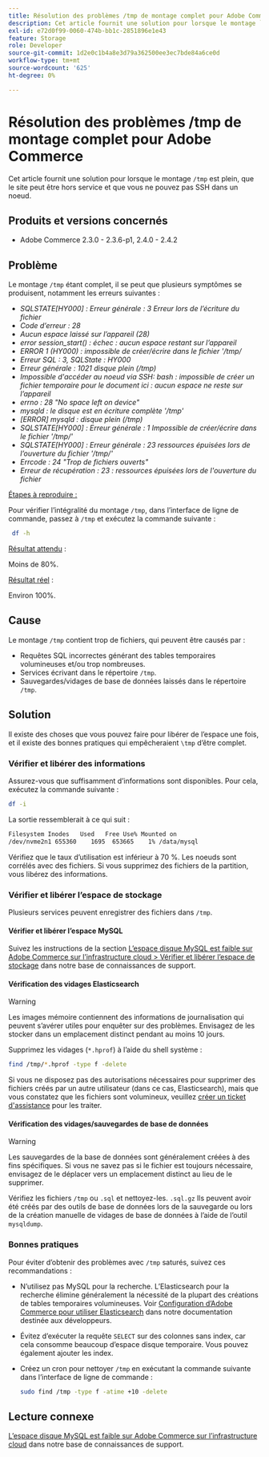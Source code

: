 ```yaml
---
title: Résolution des problèmes /tmp de montage complet pour Adobe Commerce
description: Cet article fournit une solution pour lorsque le montage `/tmp` est plein, que le site peut être hors service et que vous ne pouvez pas SSH dans un noeud.
exl-id: e72d0f99-0060-474b-bb1c-2851896e1e43
feature: Storage
role: Developer
source-git-commit: 1d2e0c1b4a8e3d79a362500ee3ec7bde84a6ce0d
workflow-type: tm+mt
source-wordcount: '625'
ht-degree: 0%

---
```


# Résolution des problèmes /tmp de montage complet pour Adobe Commerce

Cet article fournit une solution pour lorsque le montage `/tmp` est plein, que le site peut être hors service et que vous ne pouvez pas SSH dans un noeud.

## Produits et versions concernés

* Adobe Commerce 2.3.0 - 2.3.6-p1, 2.4.0 - 2.4.2

## Problème

Le montage `/tmp` étant complet, il se peut que plusieurs symptômes se produisent, notamment les erreurs suivantes :

* *SQLSTATE[HY000] : Erreur générale : 3 Erreur lors de l’écriture du fichier*
* *Code d’erreur : 28*
* *Aucun espace laissé sur l’appareil (28)*
* *error session_start() : échec : aucun espace restant sur l’appareil*
* *ERROR 1 (HY000) : impossible de créer/écrire dans le fichier &#39;/tmp/*
* *Erreur SQL : 3, SQLState : HY000*
* *Erreur générale : 1021 disque plein (/tmp)*
* *Impossible d&#39;accéder au noeud via SSH:*
  *bash : impossible de créer un fichier temporaire pour le document ici : aucun espace ne reste sur l’appareil*
* *errno : 28 &quot;No space left on device&quot;*
* *mysqld : le disque est en écriture complète &#39;/tmp&#39;*
* *[ERROR] mysqld : disque plein (/tmp)*
* *SQLSTATE[HY000] : Erreur générale : 1 Impossible de créer/écrire dans le fichier &#39;/tmp/&#39;*
* *SQLSTATE[HY000] : Erreur générale : 23 ressources épuisées lors de l’ouverture du fichier &#39;/tmp/&#39;*
* *Errcode : 24 &quot;Trop de fichiers ouverts&quot;*
* *Erreur de récupération : 23 : ressources épuisées lors de l&#39;ouverture du fichier*


<u>Étapes à reproduire :</u>

Pour vérifier l’intégralité du montage `/tmp`, dans l’interface de ligne de commande, passez à `/tmp` et exécutez la commande suivante :

```bash
 df -h
```

<u>Résultat attendu</u> :

Moins de 80%.

<u>Résultat réel</u> :

Environ 100%.

## Cause

Le montage `/tmp` contient trop de fichiers, qui peuvent être causés par :

* Requêtes SQL incorrectes générant des tables temporaires volumineuses et/ou trop nombreuses.
* Services écrivant dans le répertoire `/tmp`.
* Sauvegardes/vidages de base de données laissés dans le répertoire `/tmp`.

## Solution

Il existe des choses que vous pouvez faire pour libérer de l’espace une fois, et il existe des bonnes pratiques qui empêcheraient `\tmp` d’être complet.

### Vérifier et libérer des informations

Assurez-vous que suffisamment d’informations sont disponibles. Pour cela, exécutez la commande suivante :

```bash
df -i
```

La sortie ressemblerait à ce qui suit :

```bash
Filesystem Inodes   Used   Free Use% Mounted on
/dev/nvme2n1 655360    1695  653665    1% /data/mysql
```

Vérifiez que le taux d’utilisation est inférieur à 70 %. Les noeuds sont corrélés avec des fichiers. Si vous supprimez des fichiers de la partition, vous libérez des informations.

### Vérifier et libérer l’espace de stockage

Plusieurs services peuvent enregistrer des fichiers dans `/tmp`.

#### Vérifier et libérer l’espace MySQL

Suivez les instructions de la section [L’espace disque MySQL est faible sur Adobe Commerce sur l’infrastructure cloud > Vérifier et libérer l’espace de stockage](/help/troubleshooting/database/mysql-disk-space-is-low-on-magento-commerce-cloud.md#check_and_free) dans notre base de connaissances de support.

#### Vérification des vidages Elasticsearch

>[!WARNING]
>
>Les images mémoire contiennent des informations de journalisation qui peuvent s’avérer utiles pour enquêter sur des problèmes. Envisagez de les stocker dans un emplacement distinct pendant au moins 10 jours.

Supprimez les vidages (`*.hprof`) à l’aide du shell système :

```bash
find /tmp/*.hprof -type f -delete
```

Si vous ne disposez pas des autorisations nécessaires pour supprimer des fichiers créés par un autre utilisateur (dans ce cas, Elasticsearch), mais que vous constatez que les fichiers sont volumineux, veuillez [créer un ticket d&#39;assistance](/help/help-center-guide/help-center/magento-help-center-user-guide.md#submit-ticket) pour les traiter.

#### Vérification des vidages/sauvegardes de base de données

>[!WARNING]
>
>Les sauvegardes de la base de données sont généralement créées à des fins spécifiques. Si vous ne savez pas si le fichier est toujours nécessaire, envisagez de le déplacer vers un emplacement distinct au lieu de le supprimer.

Vérifiez les fichiers `/tmp` ou `.sql` et nettoyez-les. `.sql.gz` Ils peuvent avoir été créés par des outils de base de données lors de la sauvegarde ou lors de la création manuelle de vidages de base de données à l’aide de l’outil `mysqldump`.

### Bonnes pratiques

Pour éviter d’obtenir des problèmes avec `/tmp` saturés, suivez ces recommandations :

* N’utilisez pas MySQL pour la recherche. L’Elasticsearch pour la recherche élimine généralement la nécessité de la plupart des créations de tables temporaires volumineuses. Voir [Configuration d’Adobe Commerce pour utiliser Elasticsearch](https://devdocs.magento.com/guides/v2.2/config-guide/elasticsearch/configure-magento.html) dans notre documentation destinée aux développeurs.
* Évitez d’exécuter la requête `SELECT` sur des colonnes sans index, car cela consomme beaucoup d’espace disque temporaire. Vous pouvez également ajouter les index.
* Créez un cron pour nettoyer `/tmp` en exécutant la commande suivante dans l’interface de ligne de commande :

  ```bash
  sudo find /tmp -type f -atime +10 -delete
  ```

## Lecture connexe

[L’espace disque MySQL est faible sur Adobe Commerce sur l’infrastructure cloud](/help/troubleshooting/database/mysql-disk-space-is-low-on-magento-commerce-cloud.md) dans notre base de connaissances de support.

